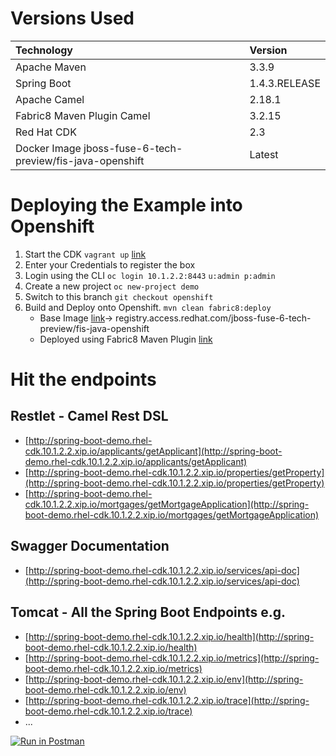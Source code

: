 # Versions Used

| Technology                                                | Version       |
| :--- | :--- |
| Apache Maven                                              | 3.3.9         |
| Spring Boot                                               | 1.4.3.RELEASE |
| Apache Camel                                              | 2.18.1        |
| Fabric8 Maven Plugin Camel                                | 3.2.15        |
| Red Hat CDK                                               | 2.3           |
| Docker Image jboss-fuse-6-tech-preview/fis-java-openshift | Latest        |

# Deploying the Example into Openshift

1. Start the CDK `vagrant up` [link](https://developers.redhat.com/products/cdk/overview/)
2. Enter your Credentials to register the box
3. Login using the CLI `oc login 10.1.2.2:8443` `u:admin p:admin`
4. Create a new project `oc new-project demo`
5. Switch to this branch `git checkout openshift`
6. Build and Deploy onto Openshift. `mvn clean fabric8:deploy`
   * Base Image [link](https://access.redhat.com/containers/#/repo/583fdc1f9c624c7ea34eb945)-> registry.access.redhat.com/jboss-fuse-6-tech-preview/fis-java-openshift
   * Deployed using Fabric8 Maven Plugin [link](https://maven.fabric8.io/)

# Hit the endpoints

## Restlet - Camel Rest DSL

- [http://spring-boot-demo.rhel-cdk.10.1.2.2.xip.io/applicants/getApplicant](http://spring-boot-demo.rhel-cdk.10.1.2.2.xip.io/applicants/getApplicant)
- [http://spring-boot-demo.rhel-cdk.10.1.2.2.xip.io/properties/getProperty](http://spring-boot-demo.rhel-cdk.10.1.2.2.xip.io/properties/getProperty)
- [http://spring-boot-demo.rhel-cdk.10.1.2.2.xip.io/mortgages/getMortgageApplication](http://spring-boot-demo.rhel-cdk.10.1.2.2.xip.io/mortgages/getMortgageApplication)

## Swagger Documentation

- [http://spring-boot-demo.rhel-cdk.10.1.2.2.xip.io/services/api-doc](http://spring-boot-demo.rhel-cdk.10.1.2.2.xip.io/services/api-doc)

## Tomcat - All the Spring Boot Endpoints e.g.

- [http://spring-boot-demo.rhel-cdk.10.1.2.2.xip.io/health](http://spring-boot-demo.rhel-cdk.10.1.2.2.xip.io/health)
- [http://spring-boot-demo.rhel-cdk.10.1.2.2.xip.io/metrics](http://spring-boot-demo.rhel-cdk.10.1.2.2.xip.io/metrics)
- [http://spring-boot-demo.rhel-cdk.10.1.2.2.xip.io/env](http://spring-boot-demo.rhel-cdk.10.1.2.2.xip.io/env)
- [http://spring-boot-demo.rhel-cdk.10.1.2.2.xip.io/trace](http://spring-boot-demo.rhel-cdk.10.1.2.2.xip.io/trace)
- ...

[![Run in Postman](https://run.pstmn.io/button.svg)](https://app.getpostman.com/run-collection/d692a929abe54da8ae6f)
